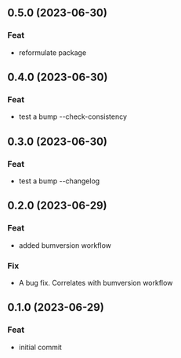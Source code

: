 ## 0.5.0 (2023-06-30)

### Feat

- reformulate package

## 0.4.0 (2023-06-30)

### Feat

- test a bump --check-consistency

## 0.3.0 (2023-06-30)

### Feat

- test a bump --changelog

## 0.2.0 (2023-06-29)

### Feat

- added bumversion workflow

### Fix

- A bug fix. Correlates with bumversion workflow

## 0.1.0 (2023-06-29)

### Feat

- initial commit
